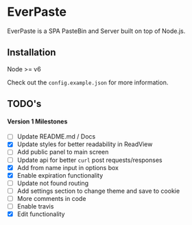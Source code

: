 # EverPaste

EverPaste is a SPA PasteBin and Server built on top of Node.js.

## Installation

Node >= v6

Check out the `config.example.json` for more information.

## TODO's

#### Version 1 Milestones

- [ ] Update README.md / Docs
- [x] Update styles for better readability in ReadView
- [ ] Add public panel to main screen
- [ ] Update api for better `curl` post requests/responses
- [x] Add from name input in options box
- [x] Enable expiration functionality
- [ ] Update not found routing
- [ ] Add settings section to change theme and save to cookie
- [ ] More comments in code
- [ ] Enable travis
- [x] Edit functionality
